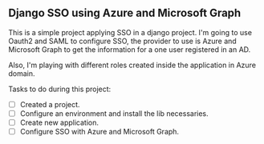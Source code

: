 ## Django SSO using Azure and Microsoft Graph

This is a simple project applying SSO in a django project. I'm going to use Oauth2 and SAML to configure SSO, the provider to use is Azure and Microsoft Graph to get the information for a one user registered in an AD.

Also, I'm playing with different roles created inside the application in Azure domain.

Tasks to do during this project:

- [ ] Created a project.
- [ ] Configure an environment and install the lib necessaries.
- [ ] Create new application.
- [ ] Configure SSO with Azure and Microsoft Graph.